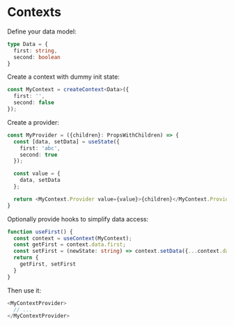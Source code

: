 # Contexts
Define your data model:
```ts
type Data = {
  first: string,
  second: boolean
}
```

Create a context with dummy init state:
```ts
const MyContext = createContext<Data>({
  first: '',
  second: false
});
```

Create a provider:
```ts
const MyProvider = ({children}: PropsWithChildren) => {
  const [data, setData] = useState({
    first: 'abc',
    second: true
  });

  const value = {
    data, setData
  };

  return <MyContext.Provider value={value}>{children}</MyContext.Provider>
}
```

Optionally provide hooks to simplify data access:
```ts
function useFirst() {
  const context = useContext(MyContext);
  const getFirst = context.data.first;
  const setFirst = (newState: string) => context.setData({...context.data, first: newState});
  return {
    getFirst, setFirst
  }
}
```

Then use it:
```ts
<MyContextProvider>
  // ...
</MyContextProvider>
```
